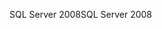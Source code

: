 <span data-ttu-id="cae08-101">SQL Server 2008</span><span class="sxs-lookup"><span data-stu-id="cae08-101">SQL Server 2008</span></span>